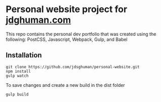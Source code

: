 Personal website project for [jdghuman.com](http://jdghuman.com/) 
================================
This repo contains the personal dev portfolio that was created using the following:
PostCSS, Javascript, Webpack, Gulp, and Babel

## Installation

```
git clone https://github.com/jdsghuman/personal-website.git
npm install
gulp watch 
```

To save changes and create a new build in the dist folder
```
gulp build
```




